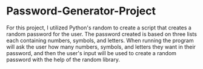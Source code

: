 # Password-Generator-Project

For this project, I utilized Python's random to create a script that creates a random password for the user. The password created is based on three lists each containing numbers, symbols, and letters. When running the program will ask the user how many numbers, symbols, and letters they want in their password, and then the user's input will be used to create a random password with the help of the random library.
